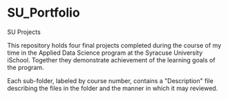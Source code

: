 # SU_Portfolio
SU Projects

This repository holds four final projects completed during the course of my time in the Applied Data Science program at the Syracuse University iSchool. Together they demonstrate achievement of the learning goals of the program.

Each sub-folder, labeled by course number, contains a "Description" file describing the files in the folder and the manner in which it may reviewed.
